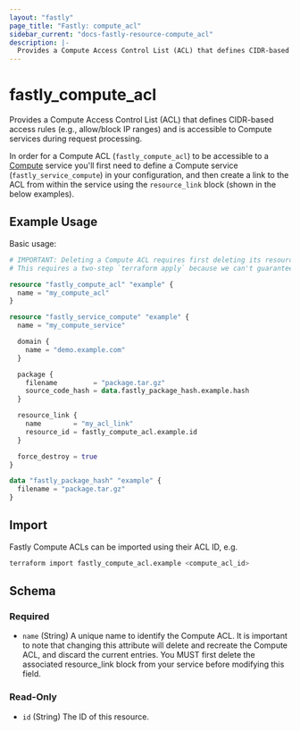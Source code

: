 ```yaml
---
layout: "fastly"
page_title: "Fastly: compute_acl"
sidebar_current: "docs-fastly-resource-compute_acl"
description: |-
  Provides a Compute Access Control List (ACL) that defines CIDR-based access rules and is accessible to Compute services during request processing.
---
```


# fastly_compute_acl

Provides a Compute Access Control List (ACL) that defines CIDR-based access rules (e.g., allow/block IP ranges) and is accessible to Compute services during request processing.

In order for a Compute ACL (`fastly_compute_acl`) to be accessible to a [Compute](https://developer.fastly.com/learning/compute/) service you'll first need to define a Compute service (`fastly_service_compute`) in your configuration, and then create a link to the ACL from within the service using the `resource_link` block (shown in the below examples).

## Example Usage

Basic usage:

```terraform
# IMPORTANT: Deleting a Compute ACL requires first deleting its resource_link.
# This requires a two-step `terraform apply` because we can't guarantee deletion order.

resource "fastly_compute_acl" "example" {
  name = "my_compute_acl"
}

resource "fastly_service_compute" "example" {
  name = "my_compute_service"

  domain {
    name = "demo.example.com"
  }

  package {
    filename         = "package.tar.gz"
    source_code_hash = data.fastly_package_hash.example.hash
  }

  resource_link {
    name        = "my_acl_link"
    resource_id = fastly_compute_acl.example.id
  }

  force_destroy = true
}

data "fastly_package_hash" "example" {
  filename = "package.tar.gz"
}
```

## Import

Fastly Compute ACLs can be imported using their ACL ID, e.g.

```sh
terraform import fastly_compute_acl.example <compute_acl_id>
```

<!-- schema generated by tfplugindocs -->
## Schema

### Required

- `name` (String) A unique name to identify the Compute ACL. It is important to note that changing this attribute will delete and recreate the Compute ACL, and discard the current entries. You MUST first delete the associated resource_link block from your service before modifying this field.

### Read-Only

- `id` (String) The ID of this resource.

